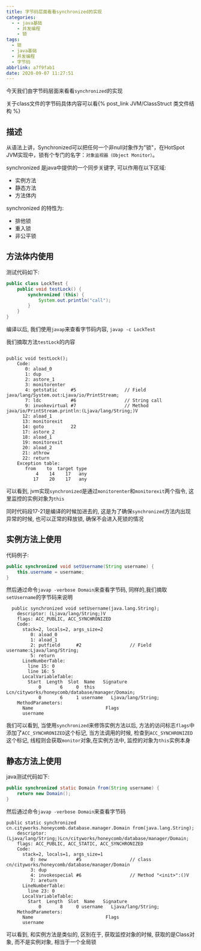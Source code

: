 ```yaml
---
title: 字节码层面看看synchronized的实现
categories:
  - - java基础
    - 并发编程
    - 锁
tags:
  - 锁
  - java基础
  - 并发编程
  - 字节码
abbrlink: a7f9fab1
date: 2020-09-07 11:27:51
---
```


今天我们由字节码层面来看看`synchronized`的实现

关于class文件的字节码具体内容可以看{% post_link JVM/ClassStruct 类文件结构 %}

## 描述

从语法上讲，Synchronized可以把任何一个非null对象作为"锁"，在HotSpot JVM实现中，锁有个专门的名字：`对象监视器（Object Monitor）`。

synchronized 是java中提供的一个同步关键字, 可以作用在以下区域:

- 实例方法 
- 静态方法
- 方法体内

synchronized 的特性为:

- 排他锁
- 重入锁
- 非公平锁

<!-- more -->

## 方法体内使用


测试代码如下:

```java
public class LockTest {
    public void testLock() {
        synchronized (this) {
            System.out.println("call");
        }
    }
}
```
编译以后, 我们使用`javap`来查看字节码内容, `javap -c LockTest`

我们摘取方法`testLock`的内容

```

public void testLock();
    Code:
       0: aload_0
       1: dup
       2: astore_1
       3: monitorenter
       4: getstatic     #5                  // Field java/lang/System.out:Ljava/io/PrintStream;
       7: ldc           #6                  // String call
       9: invokevirtual #7                  // Method java/io/PrintStream.println:(Ljava/lang/String;)V
      12: aload_1
      13: monitorexit
      14: goto          22
      17: astore_2
      18: aload_1
      19: monitorexit
      20: aload_2
      21: athrow
      22: return
    Exception table:
       from    to  target type
           4    14    17   any
          17    20    17   any
```

可以看到, jvm实现`synchronized`是通过`monitorenter`和`monitorexit`两个指令, 这里监控的实例对象为`this`

同时代码段17-21是编译的时候加进去的, 这是为了确保`synchronized`方法内出现异常的时候, 也可以正常的释放锁, 确保不会进入死锁的情况

## 实例方法上使用

代码例子:

```java
public synchronized void setUsername(String username) {
    this.username = username;
}
```

然后通过命令`javap -verbose Domain`来查看字节码, 同样的,我们摘取`setUsername`的字节码来说明

```
  public synchronized void setUsername(java.lang.String);
    descriptor: (Ljava/lang/String;)V
    flags: ACC_PUBLIC, ACC_SYNCHRONIZED
    Code:
      stack=2, locals=2, args_size=2
         0: aload_0
         1: aload_1
         2: putfield      #2                  // Field username:Ljava/lang/String;
         5: return
      LineNumberTable:
        line 15: 0
        line 16: 5
      LocalVariableTable:
        Start  Length  Slot  Name   Signature
            0       6     0  this   Lcn/cityworks/honeycomb/database/manager/Domain;
            0       6     1 username   Ljava/lang/String;
    MethodParameters:
      Name                           Flags
      username
```

我们可以看到, 当使用`synchronized`来修饰实例方法以后, 方法的访问标志`flags`中添加了`ACC_SYNCHRONIZED`这个标记,
当方法调用的时候, 检查到`ACC_SYNCHRONIZED`这个标记, 线程则会获取`monitor`对象,在实例方法中, 监控的对象为`this`实例本身


## 静态方法上使用

java测试代码如下:

```java
public synchronized static Domain from(String username) {
    return new Domain();
}
```

然后通过命令`javap -verbose Domain`来查看字节码
```
public static synchronized cn.cityworks.honeycomb.database.manager.Domain from(java.lang.String);
    descriptor: (Ljava/lang/String;)Lcn/cityworks/honeycomb/database/manager/Domain;
    flags: ACC_PUBLIC, ACC_STATIC, ACC_SYNCHRONIZED
    Code:
      stack=2, locals=1, args_size=1
         0: new           #5                  // class cn/cityworks/honeycomb/database/manager/Domain
         3: dup
         4: invokespecial #6                  // Method "<init>":()V
         7: areturn
      LineNumberTable:
        line 23: 0
      LocalVariableTable:
        Start  Length  Slot  Name   Signature
            0       8     0 username   Ljava/lang/String;
    MethodParameters:
      Name                           Flags
      username
```
可以看到, 和实例方法是类似的, 区别在于, 获取监控对象的时候, 获取的是Class对象, 而不是实例对象, 相当于一个全局锁